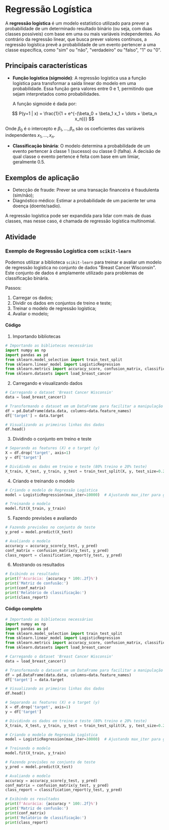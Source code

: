 # Regressão Logística

A **regressão logística** é um modelo estatístico utilizado para prever a probabilidade de um determinado resultado binário (ou seja, com duas classes possíveis) com base em uma ou mais variáveis independentes. Ao contrário da regressão linear, que busca prever valores contínuos, a regressão logística prevê a probabilidade de um evento pertencer a uma classe específica, como "sim" ou "não", "verdadeiro" ou "falso", "1" ou "0".

## Principais características
- **Função logística (sigmoide)**: A regressão logística usa a função logística para transformar a saída linear do modelo em uma probabilidade. Essa função gera valores entre 0 e 1, permitindo que sejam interpretados como probabilidades.
  
  A função sigmoide é dada por:

$$
P(y=1 | x) = \frac{1}{1 + e^{-(\beta_0 + \beta_1 x_1 + \dots + \beta_n x_n)}}
$$

  Onde $\beta_0$ é o intercepto e $\beta_1, \dots, \beta_n$ são os coeficientes das variáveis independentes $x_1, \dots, x_n$.

- **Classificação binária**: O modelo determina a probabilidade de um evento pertencer à classe 1 (sucesso) ou classe 0 (falha). A decisão de qual classe o evento pertence é feita com base em um limiar, geralmente 0.5.

## Exemplos de aplicação
- Detecção de fraude: Prever se uma transação financeira é fraudulenta (sim/não);
- Diagnóstico médico: Estimar a probabilidade de um paciente ter uma doença (doente/sadio).

A regressão logística pode ser expandida para lidar com mais de duas classes, mas nesse caso, é chamada de regressão logística multinomial.


## Atividade

### Exemplo de Regressão Logística com `scikit-learn`

Podemos utilizar a biblioteca `scikit-learn` para treinar e avaliar um modelo de regressão logística no conjunto de dados "Breast Cancer Wisconsin". Este conjunto de dados é amplamente utilizado para problemas de classificação binária.

Passos:
1. Carregar os dados;
2. Dividir os dados em conjuntos de treino e teste;
3. Treinar o modelo de regressão logística;
4. Avaliar o modelo;

#### Código

1. Importando bibliotecas

```python
# Importando as bibliotecas necessárias
import numpy as np
import pandas as pd
from sklearn.model_selection import train_test_split
from sklearn.linear_model import LogisticRegression
from sklearn.metrics import accuracy_score, confusion_matrix, classification_report
from sklearn.datasets import load_breast_cancer
```

2. Carregando e visualizando dados

```python
# Carregando o dataset 'Breast Cancer Wisconsin'
data = load_breast_cancer()

# Transformando o dataset em um DataFrame para facilitar a manipulação
df = pd.DataFrame(data.data, columns=data.feature_names)
df['target'] = data.target

# Visualizando as primeiras linhas dos dados
df.head()
```

3. Dividindo o conjunto em treino e teste

```python
# Separando as features (X) e o target (y)
X = df.drop('target', axis=1)
y = df['target']

# Dividindo os dados em treino e teste (80% treino e 20% teste)
X_train, X_test, y_train, y_test = train_test_split(X, y, test_size=0.2, random_state=42)
```

4. Criando e treinando o modelo

```python
# Criando o modelo de Regressão Logística
model = LogisticRegression(max_iter=10000)  # Ajustando max_iter para garantir convergência

# Treinando o modelo
model.fit(X_train, y_train)
```


5. Fazendo previsões e avaliando

```python
# Fazendo previsões no conjunto de teste
y_pred = model.predict(X_test)

# Avaliando o modelo
accuracy = accuracy_score(y_test, y_pred)
conf_matrix = confusion_matrix(y_test, y_pred)
class_report = classification_report(y_test, y_pred)
```


6. Mostrando os resultados

```python
# Exibindo os resultados
print(f'Acurácia: {accuracy * 100:.2f}%')
print('Matriz de confusão:')
print(conf_matrix)
print('Relatório de classificação:')
print(class_report)
```

#### Código completo

```python
# Importando as bibliotecas necessárias
import numpy as np
import pandas as pd
from sklearn.model_selection import train_test_split
from sklearn.linear_model import LogisticRegression
from sklearn.metrics import accuracy_score, confusion_matrix, classification_report
from sklearn.datasets import load_breast_cancer

# Carregando o dataset 'Breast Cancer Wisconsin'
data = load_breast_cancer()

# Transformando o dataset em um DataFrame para facilitar a manipulação
df = pd.DataFrame(data.data, columns=data.feature_names)
df['target'] = data.target

# Visualizando as primeiras linhas dos dados
df.head()

# Separando as features (X) e o target (y)
X = df.drop('target', axis=1)
y = df['target']

# Dividindo os dados em treino e teste (80% treino e 20% teste)
X_train, X_test, y_train, y_test = train_test_split(X, y, test_size=0.2, random_state=42)

# Criando o modelo de Regressão Logística
model = LogisticRegression(max_iter=10000)  # Ajustando max_iter para garantir convergência

# Treinando o modelo
model.fit(X_train, y_train)

# Fazendo previsões no conjunto de teste
y_pred = model.predict(X_test)

# Avaliando o modelo
accuracy = accuracy_score(y_test, y_pred)
conf_matrix = confusion_matrix(y_test, y_pred)
class_report = classification_report(y_test, y_pred)

# Exibindo os resultados
print(f'Acurácia: {accuracy * 100:.2f}%')
print('Matriz de confusão:')
print(conf_matrix)
print('Relatório de classificação:')
print(class_report)

```



<!-- 
1. **Carregando os dados**: Utilizamos o dataset `load_breast_cancer()` do `scikit-learn`. Esse conjunto de dados contém informações sobre características de células tumorais extraídas de imagens digitais de massas de mama.
   
2. **Dividindo os dados**: Usamos `train_test_split` para separar os dados em dois subconjuntos — um para treinamento e outro para teste (80% treino, 20% teste).

3. **Treinando o modelo**: Criamos uma instância do modelo de regressão logística com `LogisticRegression()`, definimos `max_iter` para garantir que o algoritmo tenha iterações suficientes para convergir.

4. **Avaliando o modelo**:
   - **Acurácia**: Calculada com `accuracy_score()`, ela nos mostra a porcentagem de previsões corretas.
   - **Matriz de confusão**: A matriz de confusão exibe as previsões verdadeiras e falsas para cada classe.
   - **Relatório de classificação**: O relatório de classificação mostra métricas como **precisão**, **revocação** e **F1-score** para cada classe.

## Saída esperada:

```plaintext
Acurácia: 96.49%
Matriz de confusão:
[[41  2]
 [ 2 69]]
Relatório de classificação:
              precision    recall  f1-score   support

           0       0.95      0.95      0.95        43
           1       0.97      0.97      0.97        71

    accuracy                           0.96       114
   macro avg       0.96      0.96      0.96       114
weighted avg       0.96      0.96      0.96       114

```


### Explicação dos resultados:
- **Acurácia**: Mostra que o modelo está correto em cerca de 96% das vezes.
- **Matriz de confusão**: Nos dá uma visão detalhada de quantos casos o modelo classificou corretamente (diagonal principal) e quantos classificou incorretamente (os outros valores).
- **Relatório de classificação**: Detalha a precisão (quantos dos exemplos classificados como positivos são realmente positivos), a revocação (quantos dos exemplos realmente positivos foram classificados como tal) e o F1-score, que é a média harmônica de precisão e revocação.

## Sobre o Dataset

O dataset "Breast Cancer Wisconsin" contém 569 amostras e 30 características que descrevem propriedades dos núcleos das células. O objetivo é prever se o tumor é **maligno** (câncer) ou **benigno** (não câncer).
 -->



